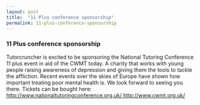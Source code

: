```yaml
---
layout: post
title:  "11 Plus conference sponsorship"
permalink: 11-plus-conference-sponsorship
---
```

### 11 Plus conference sponsorship

 Tutorcruncher is excited to be sponsoring the National Tutoring Conference 11 plus event in aid of the CWMT today. A charity that works with young people raising awareness of depression and giving them the tools to tackle the affliction. Recent events over the skies of Europe have shown how important treating poor mental health is. We look forward to seeing you there. Tickets can be bought here: [ http://www.nationaltutoringconference.org.uk/ ](http://www.nationaltutoringconference.org.uk/) [ http://www.cwmt.org.uk/ ](http://www.cwmt.org.uk/)
